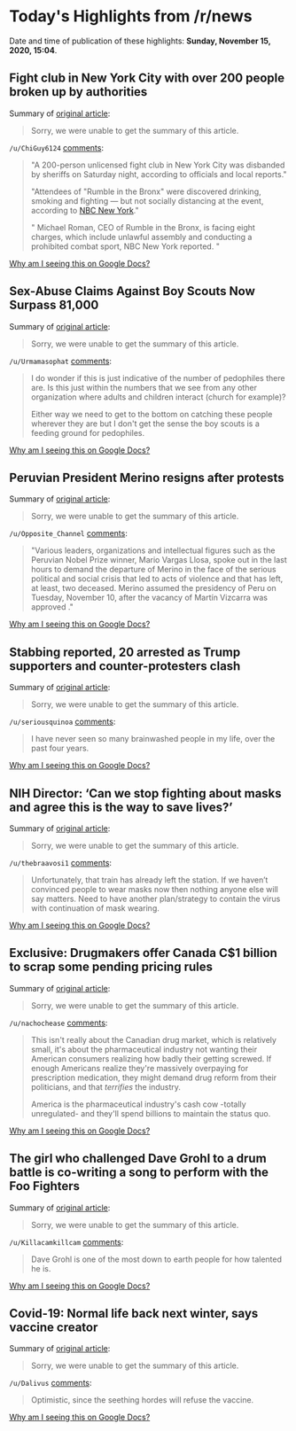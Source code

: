 # Today's Highlights from /r/news

Date and time of publication of these highlights: **Sunday, November 15, 2020, 15:04**.

## Fight club in New York City with over 200 people broken up by authorities

Summary of [original article](https://www.nbcnews.com/news/us-news/fight-club-new-york-city-over-200-people-broken-authorities-n1247859):

> Sorry, we were unable to get the summary of this article.

`/u/ChiGuy6124` [comments](https://www.reddit.com/r/news/comments/junk1b/fight_club_in_new_york_city_with_over_200_people/):

>  "A 200-person unlicensed fight club in New York City was disbanded by sheriffs on Saturday night, according to officials and local reports."
> 
> "Attendees of "Rumble in the Bronx" were discovered drinking, smoking and fighting — but not socially distancing at the event, according to [NBC New York](https://www.nbcnewyork.com/news/local/more-than-200-people-caught-at-illegal-nyc-fight-club-saturday-night/2725731/)."
> 
> " Michael Roman, CEO of Rumble in the Bronx, is facing eight charges, which include unlawful assembly and conducting a prohibited combat sport, NBC New York reported. "

[Why am I seeing this on Google Docs?](https://docs.google.com/document/d/1Dc6We63vOXIZsc0op-Bt4abqkYjXzOigalQqFxmvvbM/edit?usp=sharing)

## Sex-Abuse Claims Against Boy Scouts Now Surpass 81,000

Summary of [original article](https://www.nytimes.com/2020/11/15/us/boy-scouts-abuse-claims-bankruptcy.html?action=click&module=Top%20Stories&pgtype=Homepage):

> Sorry, we were unable to get the summary of this article.

`/u/Urmamasophat` [comments](https://www.reddit.com/r/news/comments/juq85w/sexabuse_claims_against_boy_scouts_now_surpass/):

> I do wonder if this is just indicative of the number of pedophiles there are. Is this just within the numbers that we see from any other organization where adults and children interact (church for example)?  
> 
> Either way we need to get to the bottom on catching these people wherever they are but I don't get the sense the boy scouts is a feeding ground for pedophiles.

[Why am I seeing this on Google Docs?](https://docs.google.com/document/d/1Dc6We63vOXIZsc0op-Bt4abqkYjXzOigalQqFxmvvbM/edit?usp=sharing)

## Peruvian President Merino resigns after protests

Summary of [original article](https://peru21.pe/politica/gran-marcha-nacional-manuel-merino-renuncio-a-la-presidencia-del-peru-manuel-merino-gran-marcha-nacional-noticia/):

> Sorry, we were unable to get the summary of this article.

`/u/Opposite_Channel` [comments](https://www.reddit.com/r/news/comments/jupkej/peruvian_president_merino_resigns_after_protests/):

> "Various leaders, organizations and intellectual figures such as the Peruvian Nobel Prize winner, Mario Vargas Llosa, spoke out in the last hours to demand the departure of Merino in the face of the serious political and social crisis that led to acts of violence and that has left, at least, two deceased.
> Merino assumed the presidency of Peru on Tuesday, November 10, after the vacancy of Martín Vizcarra was approved ."

[Why am I seeing this on Google Docs?](https://docs.google.com/document/d/1Dc6We63vOXIZsc0op-Bt4abqkYjXzOigalQqFxmvvbM/edit?usp=sharing)

## Stabbing reported, 20 arrested as Trump supporters and counter-protesters clash

Summary of [original article](https://www.abc.net.au/news/2020-11-15/donald-trump-visits-million-maga-march-in-washington/12884914):

> Sorry, we were unable to get the summary of this article.

`/u/seriousquinoa` [comments](https://www.reddit.com/r/news/comments/juj0wp/stabbing_reported_20_arrested_as_trump_supporters/):

> I have never seen so many brainwashed people in my life, over the past four years.

[Why am I seeing this on Google Docs?](https://docs.google.com/document/d/1Dc6We63vOXIZsc0op-Bt4abqkYjXzOigalQqFxmvvbM/edit?usp=sharing)

## NIH Director: ‘Can we stop fighting about masks and agree this is the way to save lives?’

Summary of [original article](https://www.msnbc.com/ali-velshi/watch/nih-director-can-we-stop-fighting-about-masks-and-agree-this-is-the-way-to-save-lives-95928901772):

> Sorry, we were unable to get the summary of this article.

`/u/thebraavosi1` [comments](https://www.reddit.com/r/news/comments/jus926/nih_director_can_we_stop_fighting_about_masks_and/):

> Unfortunately, that train has already left the station. If we haven’t convinced people to wear masks now then nothing anyone else will say matters. Need to have another plan/strategy to contain the virus with continuation of mask wearing.

[Why am I seeing this on Google Docs?](https://docs.google.com/document/d/1Dc6We63vOXIZsc0op-Bt4abqkYjXzOigalQqFxmvvbM/edit?usp=sharing)

## Exclusive: Drugmakers offer Canada C$1 billion to scrap some pending pricing rules

Summary of [original article](https://www.reuters.com/article/us-canada-pharmaceuticals-exclusive-idUSKBN27V0EY):

> Sorry, we were unable to get the summary of this article.

`/u/nachochease` [comments](https://www.reddit.com/r/news/comments/jumzo5/exclusive_drugmakers_offer_canada_c1_billion_to/):

> This isn't really about the Canadian drug market, which is relatively small, it's about the pharmaceutical industry not wanting their American consumers realizing how badly their getting screwed.  If enough Americans realize they're massively overpaying for prescription medication, they might demand drug reform from their politicians, and that *terrifies* the industry.  
> 
> America is the pharmaceutical industry's cash cow -totally unregulated- and they'll spend billions to maintain the status quo.

[Why am I seeing this on Google Docs?](https://docs.google.com/document/d/1Dc6We63vOXIZsc0op-Bt4abqkYjXzOigalQqFxmvvbM/edit?usp=sharing)

## The girl who challenged Dave Grohl to a drum battle is co-writing a song to perform with the Foo Fighters

Summary of [original article](https://www.cnn.com/2020/11/15/uk/dave-grohl-nandi-bushell-write-perform-foo-fighters-trnd/index.html):

> Sorry, we were unable to get the summary of this article.

`/u/Killacamkillcam` [comments](https://www.reddit.com/r/news/comments/juhh4u/the_girl_who_challenged_dave_grohl_to_a_drum/):

> Dave Grohl is one of the most down to earth people for how talented he is.

[Why am I seeing this on Google Docs?](https://docs.google.com/document/d/1Dc6We63vOXIZsc0op-Bt4abqkYjXzOigalQqFxmvvbM/edit?usp=sharing)

## Covid-19: Normal life back next winter, says vaccine creator

Summary of [original article](https://www.bbc.com/news/health-54949799):

> Sorry, we were unable to get the summary of this article.

`/u/Dalivus` [comments](https://www.reddit.com/r/news/comments/jukfw4/covid19_normal_life_back_next_winter_says_vaccine/):

> Optimistic, since the seething hordes will refuse the vaccine.

[Why am I seeing this on Google Docs?](https://docs.google.com/document/d/1Dc6We63vOXIZsc0op-Bt4abqkYjXzOigalQqFxmvvbM/edit?usp=sharing)

